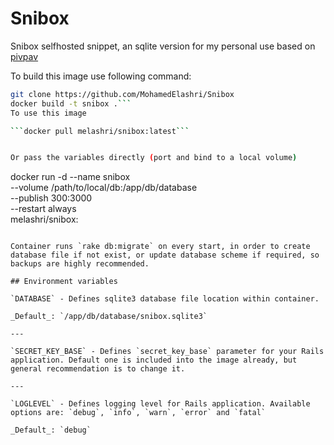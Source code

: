 # Snibox
Snibox selfhosted snippet, an sqlite version for my personal use based on [pivpav](https://gitlab.com/pivpav/snibox-sqlite)


To build this image use following command:

```bash
git clone https://github.com/MohamedElashri/Snibox
docker build -t snibox .```
To use this image 

```docker pull melashri/snibox:latest```


Or pass the variables directly (port and bind to a local volume)

```
docker run -d --name snibox \
              --volume /path/to/local/db:/app/db/database \
              --publish 300:3000 \
              --restart always \
              melashri/snibox:
```

Container runs `rake db:migrate` on every start, in order to create database file if not exist, or update database scheme if required, so backups are highly recommended.

## Environment variables

`DATABASE` - Defines sqlite3 database file location within container.

_Default_: `/app/db/database/snibox.sqlite3`

---

`SECRET_KEY_BASE` - Defines `secret_key_base` parameter for your Rails application. Default one is included into the image already, but general recommendation is to change it.

---

`LOGLEVEL` - Defines logging level for Rails application. Available options are: `debug`, `info`, `warn`, `error` and `fatal`

_Default_: `debug`
